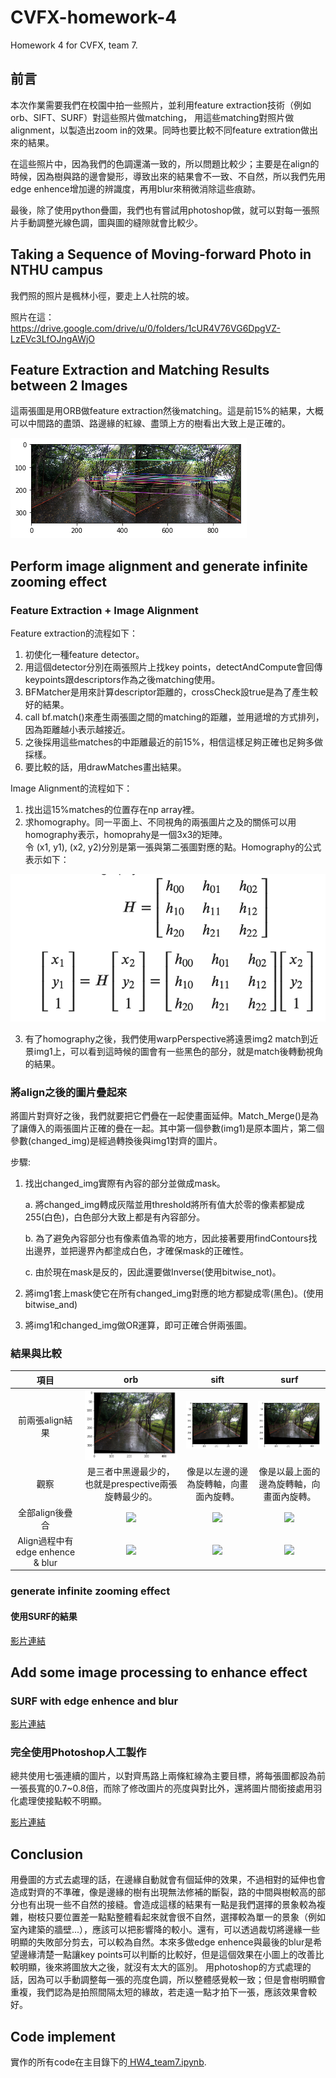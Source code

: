 # CVFX-homework-4
Homework 4 for CVFX, team 7.

## 前言

本次作業需要我們在校園中拍一些照片，並利用feature extraction技術（例如orb、SIFT、SURF）對這些照片做matching， 用這些matching對照片做alignment，以製造出zoom in的效果。同時也要比較不同feature extration做出來的結果。

在這些照片中，因為我們的色調還滿一致的，所以問題比較少；主要是在align的時候，因為樹與路的邊會變形，導致出來的結果會不一致、不自然，所以我們先用edge enhence增加邊的辨識度，再用blur來稍微消除這些痕跡。

最後，除了使用python疊圖，我們也有嘗試用photoshop做，就可以對每一張照片手動調整光線色調，圖與圖的縫隙就會比較少。

## Taking a Sequence of Moving-forward Photo in NTHU campus

我們照的照片是楓林小徑，要走上人社院的坡。

照片在這： https://drive.google.com/drive/u/0/folders/1cUR4V76VG6DpgVZ-LzEVc3LfOJngAWjO

## Feature Extraction and Matching Results between 2 Images

這兩張圖是用ORB做feature extraction然後matching。這是前15%的結果，大概可以中間路的盡頭、路邊緣的紅線、盡頭上方的樹看出大致上是正確的。

<img src="./img/orb.png">

## Perform image alignment and generate infinite zooming effect 
### Feature Extraction + Image Alignment
Feature extraction的流程如下：
1. 初使化一種feature detector。
2. 用這個detector分別在兩張照片上找key points，detectAndCompute會回傳keypoints跟descriptors作為之後matching使用。
3. BFMatcher是用來計算descriptor距離的，crossCheck設true是為了產生較好的結果。
4. call bf.match()來產生兩張圖之間的matching的距離，並用遞增的方式排列，因為距離越小表示越接近。
5. 之後採用這些matches的中距離最近的前15%，相信這樣足夠正確也足夠多做採樣。
6. 要比較的話，用drawMatches畫出結果。

Image Alignment的流程如下：
1. 找出這15%matches的位置存在np array裡。
2. 求homography。同一平面上、不同視角的兩張圖片之及的關係可以用homography表示，homoprahy是一個3x3的矩陣。  
令 (x1, y1), (x2, y2)分別是第一張與第二張圖對應的點。Homography的公式表示如下：  

<img src="./img/formula.png">

3. 有了homography之後，我們使用warpPerspective將遠景img2 match到近景img1上，可以看到這時候的圖會有一些黑色的部分，就是match後轉動視角的結果。

### 將align之後的圖片疊起來
將圖片對齊好之後，我們就要把它們疊在一起使畫面延伸。Match_Merge()是為了讓傳入的兩張圖片正確的疊在一起。其中第一個參數(img1)是原本圖片，第二個參數(changed_img)是經過轉換後與img1對齊的圖片。

步驟:
1. 找出changed_img實際有內容的部分並做成mask。

   a. 將changed_img轉成灰階並用threshold將所有值大於零的像素都變成255(白色)，白色部分大致上都是有內容部分。
   
   b. 為了避免內容部分也有像素值為零的地方，因此接著要用findContours找出邊界，並把邊界內都塗成白色，才確保mask的正確性。
   
   c. 由於現在mask是反的，因此還要做Inverse(使用bitwise_not)。
   
2. 將img1套上mask使它在所有changed_img對應的地方都變成零(黑色)。(使用bitwise_and)  
3. 將img1和changed_img做OR運算，即可正確合併兩張圖。

### 結果與比較
|項目|orb|sift|surf|
|:--:|:--:|:--:|:--:|
|前兩張align結果|<img src="./img/orb_a.png">|<img src="./img/sift_a.png">|<img src="./img/surf_a.png">|
|觀察|是三者中黑邊最少的，也就是prespective兩張旋轉最少的。|像是以左邊的邊為旋轉軸，向畫面內旋轉。|像是以最上面的邊為旋轉軸，向畫面內旋轉。|
|全部align後疊合|<img src="https://drive.google.com/uc?id=1-2fXbkWsF2WyoK8926mPrLkug9jSmjvN" width="400"/>|<img src="https://drive.google.com/uc?id=1-3ncAtcurDHl9__NOkEnHvyxBQFJRxHj" width="400"/>|<img src="https://drive.google.com/uc?id=1-5d-5mHxlUSDdLCxfXel1Xlt8tAl8Vcr" width="400"/>|
|Align過程中有edge enhence & blur|<img src="https://drive.google.com/uc?id=1--2dBB7Cvd3k5nZwwgCnlZjy21S7bYD_" width="400"/>|<img src="https://drive.google.com/uc?id=1-0Lvyi_LK3rqm24HOr2WVc8NJY1OwWvh" width="400"/>|<img src="https://drive.google.com/uc?id=1-2ZLUKKeEgWFCI_1KTlM0kTVMMJa1SqC" width="400"/>|

### generate infinite zooming effect

#### 使用SURF的結果

<a href="https://youtu.be/DPRwJzxvCIc"> 影片連結 </a>

## Add some image processing to enhance effect

### SURF with edge enhence and blur

<a href="https://youtu.be/aJSYeOXAsHQ"> 影片連結 </a>

### 完全使用Photoshop人工製作

總共使用七張連續的圖片，以對齊馬路上兩條紅線為主要目標，將每張圖都設為前一張長寬的0.7~0.8倍，而除了修改圖片的亮度與對比外，還將圖片間銜接處用羽化處理使接點較不明顯。

<a href="https://youtu.be/VStJBSQnyOA"> 影片連結 </a>

## Conclusion

用疊圖的方式去處理的話，在邊緣自動就會有個延伸的效果，不過相對的延伸也會造成對齊的不準確，像是邊緣的樹有出現無法修補的斷裂，路的中間與樹較高的部分也有出現一些不自然的接縫。會造成這樣的結果有一點是我們選擇的景象較為複雜，樹枝只要位置差一點點整體看起來就會很不自然，選擇較為單一的景象（例如室內建築的牆壁...），應該可以把影響降的較小。還有，可以透過裁切將邊緣一些明顯的失敗部分剪去，可以較為自然。本來多做edge enhence與最後的blur是希望邊緣清楚一點讓key points可以判斷的比較好，但是這個效果在小圖上的改善比較明顯，後來將圖放大之後，就沒有太大的區別。
用photoshop的方式處理的話，因為可以手動調整每一張的亮度色調，所以整體感覺較一致；但是會樹明顯會重複，我們認為是拍照間隔太短的緣故，若走遠一點才拍下一張，應該效果會較好。

## Code implement

實作的所有code在主目錄下的<a href="https://github.com/jessie040718/CVFX-homework-4/blob/master/HW4_team7.ipynb"> HW4_team7.ipynb</a>.



